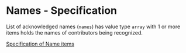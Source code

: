 # Names - Specification

List of acknowledged names (`names`) has value type `array` with 1 or more items holds the names of contributors being recognized.

[Specification of Name items](types/acknowledgments/acknowledgment/names/name-spec.en.md)
